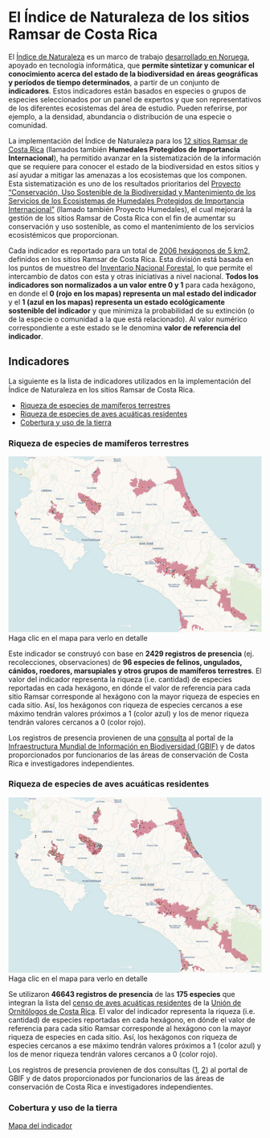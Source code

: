 # El Índice de Naturaleza de los sitios Ramsar de Costa Rica

El [Índice de Naturaleza](http://journals.plos.org/plosone/article?id=10.1371/journal.pone.0018930) es un marco de trabajo [desarrollado en Noruega](http://www.nina.no/english/Environmental-monitoring/The-Norwegian-Nature-Index), apoyado en tecnología informática, que **permite sintetizar y comunicar el conocimiento acerca del estado de la biodiversidad en áreas geográficas y períodos de tiempo determinados**, a partir de un conjunto de **indicadores**. Estos indicadores están basados en especies o grupos de especies seleccionados por un panel de expertos y que son representativos de los diferentes ecosistemas del área de estudio. Pueden referirse, por ejemplo, a la densidad, abundancia o distribución de una especie o comunidad. 

La implementación del Índice de Naturaleza para los [12 sitios Ramsar de Costa Rica](https://www.ramsar.org/es/humedal/costa-rica) (llamados también **Humedales Protegidos de Importancia Internacional**), ha permitido avanzar en la sistematización de la información que se requiere para conocer el estado de la biodiversidad en estos sitios y así ayudar a mitigar las amenazas a los ecosistemas que los componen. Esta sistematización es uno de los resultados prioritarios del [Proyecto “Conservación, Uso Sostenible de la Biodiversidad y Mantenimiento de los Servicios de los Ecosistemas de Humedales Protegidos de Importancia Internacional”](http://www.proyectohumedalescr.info/) (llamado también Proyecto Humedales), el cual mejorará la gestión de los sitios Ramsar de Costa Rica con el fin de aumentar su conservación y uso sostenible, as como el mantenimiento de los servicios ecosistémicos que proporcionan.

Cada indicador es reportado para un total de [2006 hexágonos de 5 km2](https://inhumedalescr.carto.com/builder/d507a6aa-5ae7-441e-b921-ab880fde01e3/embed), definidos en los sitios Ramsar de Costa Rica. Esta división está basada en los puntos de muestreo del [Inventario Nacional Forestal](http://www.sirefor.go.cr/?p=1170), lo que permite el intercambio de datos con esta y otras iniciativas a nivel nacional. **Todos los indicadores son normalizados a un valor entre 0 y 1** para cada hexágono, en donde el **0 (rojo en los mapas) representa un mal estado del indicador** y el **1 (azul en los mapas) representa un estado ecológicamente sostenible del indicador** y que minimiza la probabilidad de su extinción (o de la especie o comunidad a la que está relacionado). Al valor numérico correspondiente a este estado se le denomina **valor de referencia del indicador**.

## Indicadores

La siguiente es la lista de indicadores utilizados en la implementación del Índice de Naturaleza en los sitios Ramsar de Costa Rica.

* [Riqueza de especies de mamíferos terrestres](https://github.com/indice-naturaleza/ramsar/blob/master/README.md#riqueza-de-especies-de-mam%C3%ADferos-terrestres)
* [Riqueza de especies de aves acuáticas residentes](https://github.com/indice-naturaleza/ramsar/blob/master/README.md#riqueza-de-especies-de-aves-acu%C3%A1ticas-residentes)
* [Cobertura y uso de la tierra]()

### Riqueza de especies de mamíferos terrestres
[![Indicador de riqueza de mamíferos terrestres](https://github.com/indice-naturaleza/ramsar/blob/master/img/in-indicador-mamiferos.png)](https://inhumedalescr.carto.com/builder/c0e33a3d-a42a-4e2f-a770-75742144dad8/embed "Haga clic en el mapa para verlo en detalle")
Haga clic en el mapa para verlo en detalle

Este indicador se construyó con base en **2429 registros de presencia** (ej. recolecciones, observaciones) de **96 especies de felinos, ungulados, cánidos, roedores, marsupiales y otros grupos de mamíferos terrestres**. El valor del indicador representa la riqueza (i.e. cantidad) de especies reportadas en cada hexágono, en dónde el valor de referencia para cada sitio Ramsar corresponde al hexágono con la mayor riqueza de especies en cada sitio. Así, los hexágonos con riqueza de especies cercanos a ese máximo tendrán valores próximos a 1 (color azul) y los de menor riqueza tendrán valores cercanos a 0 (color rojo).

Los registros de presencia provienen de una [consulta](https://www.gbif.org/occurrence/download/0001416-171113114016250) al portal de la [Infraestructura Mundial de Información en Biodiversidad (GBIF)](https://www.gbif.org/) y de datos proporcionados por funcionarios de las áreas de conservación de Costa Rica e investigadores independientes.


### Riqueza de especies de aves acuáticas residentes
[![Indicador de riqueza de aves acuáticas residentes](https://github.com/indice-naturaleza/ramsar/blob/master/img/in-indicador-aves.png)](https://inhumedalescr.carto.com/builder/63bf6074-f6b1-4215-bccb-034853324d5a/embed "Haga clic en el mapa para verlo en detalle")
Haga clic en el mapa para verlo en detalle

Se utilizaron **46643 registros de presencia** de las **175 especies** que integran la lista del [censo de aves acuáticas residentes](http://uniondeornitologos.com/?p=10926) de la [Unión de Ornitólogos de Costa Rica](http://uniondeornitologos.com/). El valor del indicador representa la riqueza (i.e. cantidad) de especies reportadas en cada hexágono, en dónde el valor de referencia para cada sitio Ramsar corresponde al hexágono con la mayor riqueza de especies en cada sitio. Así, los hexágonos con riqueza de especies cercanos a ese máximo tendrán valores próximos a 1 (color azul) y los de menor riqueza tendrán valores cercanos a 0 (color rojo).

Los registros de presencia provienen de dos consultas ([1](https://www.gbif.org/occurrence/download/0005313-171113114016250), [2](https://www.gbif.org/occurrence/download/0005314-171113114016250)) al portal de GBIF y de datos proporcionados por funcionarios de las áreas de conservación de Costa Rica e investigadores independientes.

### Cobertura y uso de la tierra
[Mapa del indicador](https://mfvargas.carto.com/builder/384b1e8e-05d8-471f-8c82-830697fd3503/embed)
